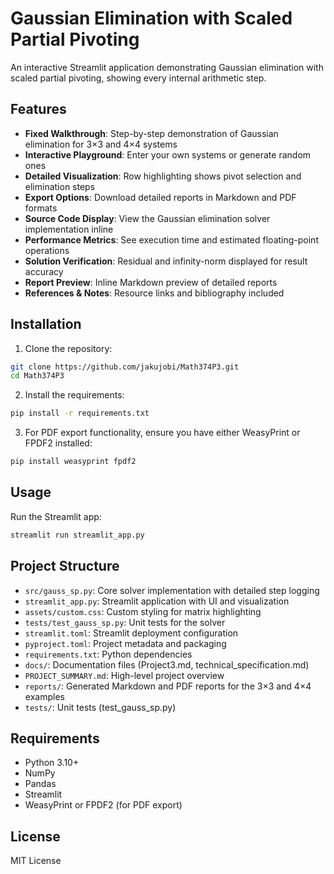# Gaussian Elimination with Scaled Partial Pivoting

An interactive Streamlit application demonstrating Gaussian elimination with scaled partial pivoting, showing every internal arithmetic step.

## Features

- **Fixed Walkthrough**: Step-by-step demonstration of Gaussian elimination for 3×3 and 4×4 systems
- **Interactive Playground**: Enter your own systems or generate random ones
- **Detailed Visualization**: Row highlighting shows pivot selection and elimination steps
- **Export Options**: Download detailed reports in Markdown and PDF formats
- **Source Code Display**: View the Gaussian elimination solver implementation inline
- **Performance Metrics**: See execution time and estimated floating-point operations
- **Solution Verification**: Residual and infinity-norm displayed for result accuracy
- **Report Preview**: Inline Markdown preview of detailed reports
- **References & Notes**: Resource links and bibliography included

## Installation

1. Clone the repository:

```bash
git clone https://github.com/jakujobi/Math374P3.git
cd Math374P3
```

2. Install the requirements:

```bash
pip install -r requirements.txt
```

3. For PDF export functionality, ensure you have either WeasyPrint or FPDF2 installed:

```bash
pip install weasyprint fpdf2
```

## Usage

Run the Streamlit app:

```bash
streamlit run streamlit_app.py
```

## Project Structure

- `src/gauss_sp.py`: Core solver implementation with detailed step logging
- `streamlit_app.py`: Streamlit application with UI and visualization
- `assets/custom.css`: Custom styling for matrix highlighting
- `tests/test_gauss_sp.py`: Unit tests for the solver
- `streamlit.toml`: Streamlit deployment configuration
- `pyproject.toml`: Project metadata and packaging
- `requirements.txt`: Python dependencies
- `docs/`: Documentation files (Project3.md, technical_specification.md)
- `PROJECT_SUMMARY.md`: High-level project overview
- `reports/`: Generated Markdown and PDF reports for the 3×3 and 4×4 examples
- `tests/`: Unit tests (test_gauss_sp.py)

## Requirements

- Python 3.10+
- NumPy
- Pandas
- Streamlit
- WeasyPrint or FPDF2 (for PDF export)

## License

MIT License
